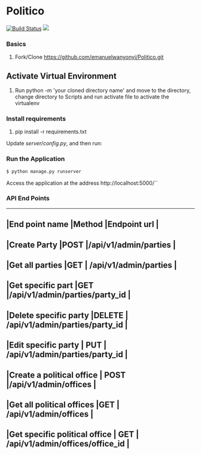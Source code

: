 # Politico

[![Build Status](https://travis-ci.org/emanuelwanyonyi/Politico.svg?branch=develop)](https://travis-ci.org/emanuelwanyonyi/Politico)  <a href="https://codeclimate.com/github/emanuelwanyonyi/Politico/maintainability"><img src="https://api.codeclimate.com/v1/badges/a1018e71752a814039fa/maintainability" /></a>



### Basics

1. Fork/Clone https://github.com/emanuelwanyonyi/Politico.git

## Activate Virtual Environment

1. Run python -m 'your cloned directory name' and move to the directory, 
change directory to Scripts and run activate file to activate the  virtualenv
### Install requirements
1. pip install -r requirements.txt

Update *server/config.py*, and then run:

### Run the Application
```sh
$ python manage.py runserver
```

Access the application at the address http://localhost:5000/``

### API End Points
---------------------------------------------------------------------------------------
|End point name                     |Method    |Endpoint url                            |
---------------------------------------------------------------------------------------
|Create Party                       |POST      |/api/v1/admin/parties                   |
----------------------------------------------------------------------------------------
|Get all parties                    |GET       | /api/v1/admin/parties                  |
----------------------------------------------------------------------------------------
|Get specific part                  |GET       |/api/v1/admin/parties/party_id          |
---------------------------------------------------------------------------------------
|Delete specific party              |DELETE    | /api/v1/admin/parties/party_id        |
---------------------------------------------------------------------------------------
|Edit specific party                | PUT      | /api/v1/admin/parties/party_id         |
----------------------------------------------------------------------------------------
|Create a political office          | POST     |/api/v1/admin/offices                   |
----------------------------------------------------------------------------------------
|Get all political offices          |GET       | /api/v1/admin/offices                  |
----------------------------------------------------------------------------------------
|Get specific political office      | GET      | /api/v1/admin/offices/office_id        |
-----------------------------------------------------------------------------------------
